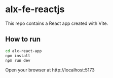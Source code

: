 # alx-fe-reactjs

This repo contains a React app created with Vite.

## How to run

```bash
cd alx-react-app
npm install
npm run dev
```

Open your browser at http://localhost:5173
